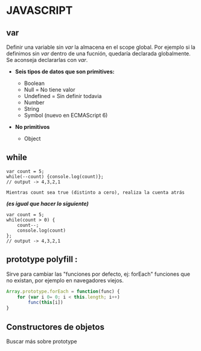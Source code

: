 # **JAVASCRIPT**

## **var** 
 Definir una variable sin *var* la almacena en el scope global. Por ejemplo si la definimos sin *var* dentro de una fucnión, quedaría declarada globalmente. Se aconseja declararlas con *var*.

 - **Seis tipos de datos que son primitives:**
    - Boolean
    - Null = No tiene valor
    - Undefined = Sin definir todavia
    - Number
    - String
    - Symbol (nuevo en ECMAScript 6)

- **No primitivos** 
    - Object

## **while**
```javascipt
var count = 5;
while(--count) {console.log(count)};
// output -> 4,3,2,1

Mientras count sea true (distinto a cero), realiza la cuenta atrás
```
***(es igual que hacer lo siguiente)***
```javascipt
var count = 5;
while(count > 0) {
    count--;
    console.log(count)
};
// output -> 4,3,2,1

```

## **prototype polyfill :** 
Sirve para cambiar las "funciones por defecto, ej: forEach" funciones que no existan, por ejemplo en navegadores viejos.
```javascript
Array.prototype.forEach = function(func) {
    for (var i 0= 0; i < this.length; i++) 
        func(this[i])
}
```

## Constructores de objetos
Buscar más sobre prototype